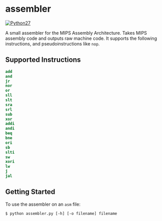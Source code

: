 # assembler

[![Python27](https://img.shields.io/badge/python-2.7-blue.svg)](https://github.com/madhav-datt/assembler)

A small assembler for the MIPS Assembly Architecture. Takes MIPS assembly code and outputs raw machine code. It supports the following instructions, and pseudoinstructions like `nop`.

## Supported Instructions
```MIPS
add
and
jr
nor
or
sll
slt
sra
srl
sub
xor
addi
andi
beq
bne
ori
sb
slti
sw
xori
lw
j
jal
```

## Getting Started
To use the assembler on an `asm` file:

```Shell
$ python assembler.py [-h] [-o filename] filename
```
